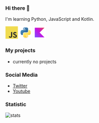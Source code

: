 ### Hi there 👋

I'm learning Python, JavaScript and Kotlin.

<img height="40" src="https://raw.githubusercontent.com/devicons/devicon/master/icons/javascript/javascript-original.svg"> <img height="40" src="https://raw.githubusercontent.com/devicons/devicon/master/icons/python/python-original.svg"> <img height="40" src="https://raw.githubusercontent.com/devicons/devicon/master/icons/kotlin/kotlin-original.svg"> 

### My projects

* currently no projects

### Social Media

* [Twitter](https://twitter.com/notweuz_)
* [Youtube](https://www.youtube.com/channel/notweuz)

### Statistic

![stats](https://github-readme-stats.vercel.app/api?username=notweuz&show_icons=true&theme=dark)

